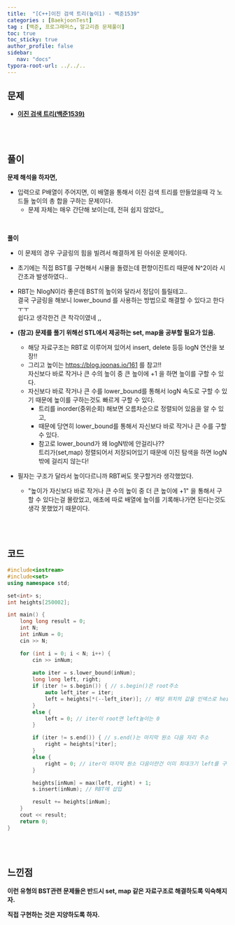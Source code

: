 ```yaml
---
title:  "[C++]이진 검색 트리(높이1) - 백준1539"
categories : [BaekjoonTest]
tag : [백준, 프로그래머스, 알고리즘 문제풀이]
toc: true
toc_sticky: true
author_profile: false
sidebar:
   nav: "docs"
typora-root-url: ../../..
---
```




## 문제

* **[이진 검색 트리(백준1539)](https://www.acmicpc.net/problem/1539)**

<br><br>

## 풀이

**문제 해석을 하자면,**

* 입력으로 P배열이 주어지면, 이 배열을 통해서 이진 검색 트리를 만들었을때 각 노드들 높이의 총 합을 구하는 문제이다.
  * 문제 자체는 매우 간단해 보이는데, 전혀 쉽지 않았다,,


<br>

**풀이**

* 이 문제의 경우 구글링의 힘을 빌려서 해결하게 된 아쉬운 문제이다.
* 초기에는 직접 BST를 구현해서 시뮬을 돌렸는데 편향이진트리 때문에 N^2이라 시간초과 발생하였다..
* RBT는 NlogN이라 좋은데 BST의 높이와 달라서 정답이 틀릴테고..  
  결국 구글링을 해보니 lower_bound 를 사용하는 방법으로 해결할 수 있다고 한다ㅜㅜ  
  쉽다고 생각한건 큰 착각이였네 ,,
* **(참고) 문제를 풀기 위해선 STL에서 제공하는 set, map을 공부할 필요가 있음.**
  * 해당 자료구조는 RBT로 이루어져 있어서 insert, delete 등등 logN 연산을 보장!!
  * 그리고 높이는 https://blog.joonas.io/161 를 참고!!   
    자신보다 바로 작거나 큰 수의 높이 중 큰 높이에 +1 을 하면 높이를 구할 수 있다.
  * 자신보다 바로 작거나 큰 수를 lower_bound를 통해서 logN 속도로 구할 수 있기 때문에  높이를 구하는것도 빠르게 구할 수 있다.
    * 트리를 inorder(중위순회) 해보면 오름차순으로 정렬되어 있음을 알 수 있고,
    * 때문에 당연히 lower_bound를 통해서 자신보다 바로 작거나 큰 수를 구할 수 있다.
    * 참고로 lower_bound가 왜 logN밖에 안걸리나??   
      트리가(set,map) 정렬되어서 저장되어있기 때문에 이진 탐색을 하면 logN밖에 걸리지 않는다!

* 필자는 구조가 달라서 높이다르니까 RBT써도 못구할거라 생각했었다.
  * "높이가 자신보다 바로 작거나 큰 수의 높이 중 더 큰 높이에 +1" 을 통해서 구할 수 있다는걸 몰랐었고, 애초에 따로 배열에 높이를 기록해나가면 된다는것도 생각 못했었기 때문이다.


<br><br>

## 코드

```c++
#include<iostream>
#include<set>
using namespace std;

set<int> s; 
int heights[250002];

int main() {
	long long result = 0;
	int N;
	int inNum = 0;
	cin >> N;

	for (int i = 0; i < N; i++) {
		cin >> inNum;
		
		auto iter = s.lower_bound(inNum);
		long long left, right;
		if (iter != s.begin()) { // s.begin()은 root주소
			auto left_iter = iter;
			left = heights[*(--left_iter)]; // 해당 위치의 값을 인덱스로 heights배열 접근
		}
		else {
			left = 0; // iter이 root면 left높이는 0
		}

		if (iter != s.end()) { // s.end()는 마지막 원소 다음 자리 주소
			right = heights[*iter];
		}
		else {
			right = 0; // iter이 마지막 원소 다음이란건 이미 최대크기 left를 구한상태
		}

		heights[inNum] = max(left, right) + 1;
		s.insert(inNum); // RBT에 삽입

		result += heights[inNum];
	}
	cout << result;
	return 0;
}
```

<br><br>

## 느낀점

**이런 유형의 BST관련 문제들은 반드시 set, map 같은 자료구조로 해결하도록 익숙해지자.**

**직접 구현하는 것은 지양하도록 하자.**

